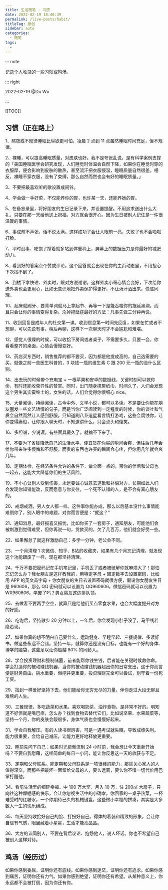 ```yaml
---
title: 生活随笔 - 习惯
date: 2022-02-19 18:46:39
permalink: /live-posts/habit/
titleTag: 原创
sidebar: auto
categories: 
  - 随笔
tags: 
  - 
---
```


::: note

记录个人收录的一些习惯或鸡汤。

::: right

2022-02-19 @Du Wu

:::

[[TOC]]



## 习惯（正在路上）

1、熬夜或不规律睡眠比纵欲更可怕，凌晨 2 点到 11 点虽然睡眠时间充足，但不规律。

2、裸睡，可以提高睡眠质量，对皮肤也好。我不是夸张乱说，是有科学案例支撑的「美国睡眠医学会研究发现，人们睡觉时体温会自然下降，如果你在睡觉时穿的衣服厚，便会影响到皮肤的散热，甚至流汗把衣服侵湿，睡眠质量自然很差。相反，裸睡不穿衣服，没有了束缚，那么自然而然也会有好的睡眠质量。」

3、不要把最喜欢听的歌设置成闹铃。

4、学会做一手好菜，不仅能养你的胃，也许某一天，还能养她的胃。

5、在备忘录里，将好朋友的生日记录下来，并设置提醒。不用追求送出什么大礼，只要在那一天给他送上祝福，对方就会很开心。因为生日被别人记住是一件很温暖的事情。

6、事成前不声张，话不说太满。这样成功了会让人眼前一亮，失败了也不会啪啪打脸。

7、平时没事、吃饱了撑着就多站到体重秤上，屏幕上的数据压力是你最好的减肥动力。

8、看到好的答案点个赞或评论，这个回答就会出现在你的主页动态里，不用担心下次找不到了。

9、到楼下拿快递、外卖时，跟对方说谢谢，这样外卖小哥心情会变好，下次给你送外卖也会更用心，比如无意识地把外卖保护得更好，不让汤汁洒出来，快递同理。

10、起床就刷牙、要背单词就马上拿起书、再等一下是能吞噬你的拖延黑洞，而且只会让你的事情变得复杂。杀掉拖延症最好的方法：凡事先做三分钟再说。

11、收到回复是成年人的社交第一课。收到信息第一时间先回复，如果在忙或者不想聊，可以先说有事，稍后再聊，这样下一次聊天时才不会尴尬和难堪。

12、感觉人很燥的时候，可以收拾下房间或者桌子，不需要多久，只要一会，你看看整齐的桌面，心情会慢慢变好。

13、药店买东西时，销售推荐的都不要买，因为都是他提成高的，自己选需要的买，就像之前一些医生科普的，3 块钱一瓶的维生素 C 跟 200 元一瓶的没什么区别。

14、出去玩的时候带个充电宝 + 一根苹果和安卓的数据线，关键时刻可以救你命，有时还能收获异性的赞赏。同时，出门随身携带纸巾，时间久了，人们会发现这个男生其实蛮绅士的，女生的话，人们会觉得你很细心 nice。

15、大量阅读、持续阅读，古今中外、文学小说，都可以多读。不是要让你能在朋友圈发一些文艺矫情的句子，而是当你广泛阅读到一定程度的时候，你的谈吐和气质会自然而然让人感到舒服。只知道刷八卦追星看言情打游戏，这些会腐蚀你，让你变得庸俗，让你跟人聊天时，不知道讲什么，只会点头和傻笑。

16、多坦诚，少说谎。有些面具戴久了，就摘不下来了。

17、不要为了省钱降低自己的生活水平，便宜货在你买的瞬间会爽，但往后几年会给你带来许多懊悔和不舒服。而贵的东西也许买的瞬间会心疼，但你用几年就会爽几年。

18、定期体检，在经济条件允许的条件下，做全面一点的，带你的伴侣和父母也一起去，这能大大降低你们的生活风险。

19、不小心让别人受到伤害，永远要诚心诚意去道歉和补偿对方，长期如此人们会发现你知错能改，反而愿意与你交往，一个死不认错的人，是不会有真心朋友的。

20、戒烟戒酒，男人女人都一样。这件事你能办成，那么以后基本没什么事情能难倒你了，别人眼中的难题，对你而言便是：“就这？”

21、通知消息，最好报喜又报忧，比如你买了一套房子，通知朋友，可能他们会被刺激到觉得难受，但你再说一句，贷款买的，欠了几百万，他们就会好受一些。

22、如果懈怠了就这样激励自己：多学一分钟，老公会不同。

23、一个月清理 1 次微信、知乎、B站的收藏夹，如果有几个月忘记清理，就发现这个功能跟废了一样，现在都坚持清理。

24、千万不要把密码记在手机笔记里，手机丢了或者被破解你就麻烦大了！那怕忘记怎么办？我女朋友是这样教我的，用特定字母 + 固定数字去设置密码，比如用 APP 的英文首字母 + 你女朋友的生日去设置密码就很方便，假设你女朋友生日是 960606，那么 QQ 密码就可以设置为 QQ960606，微信密码就可以设置为 WX960606。学废了吗？男女朋友这边排队领。

25、去做客不要两手空空，就算只是给他们买点零食水果，也会大幅度提升对方的好感。

26、吃饱后，坚持散步 20 分钟以上，一年后，你会发现小肚子没了，马甲线若隐若现。

27、如果你真的想不明白自己要什么，运动健身、早睡早起、三餐规律、多读好书，做这些永远不会错。坚持一年，就算你还是没有目标，也能有一个好的身体、博学的脑袋，这些足以让你超越 80% 的同龄人。

28、学会投资理财和强制储蓄，前者能帮你钱生钱，后者能在关键时候救你命。学会打造你的被动赚钱机器，当你的被动赚钱机器超出你的日常支出，这于你而言便是财务自由。挑水重要，但挖井更重要，投资理财完全可以尝试，别守着一份死工资。

29、找到一样爱好坚持下去，他们能给你无穷无尽的力量，伴你走过大段无聊且难熬的人生。

30、三餐规律，多吃蔬菜和水果。喜欢喝奶茶、油炸食物，是非常不好的。明知道不好但就是嘴巴痒，怎么办？找到食物去替代它们，比如说坚果、水果蔬菜等，坚持一个月，你的皮肤会靓很多，身体气质也会慢慢好起来。

31、学会自我解压。有的人读书很厉害，可是一遇考试就失眠，导致成绩失利。能力很重要，会给自己减压，让能力更好地释放更重要。

32、睡前先问下自己：如果时光能倒流到 24 小时前，我会想让今天重新开始吗？不要自我慰藉，这样简单的每日一小问，能让你反思这一天的收获与不足。

33、定期和父母联系。能定期和父母联系是一项很棒的能力，那些关心家人的人值得深交，而那些把最坏一面留给父母的人，要么远离，要么你不惜一切代价用巴掌打醒他。

34、看见生活里的细碎幸福。中 100 万大奖，月入 10 万，住 200㎡ 大房子，只向往这种爆棚感的快乐，会让你忽视生活中的小确幸。你回家的一桌子热菜，一杯难受时的红糖水，一个你期待已久的机械键盘，这些微小幸福的拼凑，其实是大多数人一生的快乐组成。

35、每天坚持收拾好自己的脸、打扮好自己。得体的着装和精致的形象，会让你自信有气质，眼里藏着小星星，生活才能亮晶晶。

36、大方的认同别人，不要在背后议论、抱怨他人，说人坏话。你也不希望自己被别人这样对待。



## 鸡汤（经历过）

如果你感到委屈，证明你还有底线。如果你感到迷茫，证明你还有追求。如果你感到痛苦，证明你还有力气。如果你感到绝望，证明你还有希望。从某种意义上，你永远都不会被打倒，因为你还有你。

